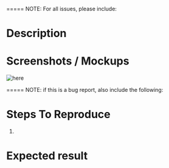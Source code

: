 ===== NOTE: For all issues, please include:

# Description

# Screenshots / Mockups

![here]()

===== NOTE: if this is a bug report, also include the following:

# Steps To Reproduce

1.


# Expected result